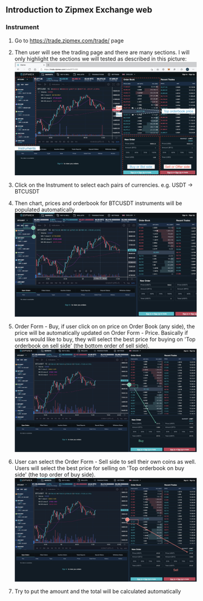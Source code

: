 ## Introduction to Zipmex Exchange web

### Instrument

1. Go to https://trade.zipmex.com/trade/ page

2. Then user will see the trading page and there are many sections. I will only highlight the sections we will tested as described in this picture:
![Alt text](img/zipmex-test-challenges-1.png?raw=true "Title")
    
3. Click on the Instrument to select each pairs of currencies. 
e.g. USDT -> BTCUSDT

4. Then chart, prices and orderbook for BTCUSDT instruments will be populated automatically
![Alt text](img/zipmex-test-challenges-2.png?raw=true "Title")

5. Order Form - Buy, if user click on on price on Order Book (any side), the price will be automatically updated on Order Form - Price. Basically if users would like to buy, they will select the best price for buying on 'Top orderbook on sell side' (the bottom order of sell side).
![Alt text](img/zipmex-test-challenges-3.png?raw=true "Title")

6. User can select the Order Form - Sell side to sell their own coins as well. Users will select the best price for selling on 'Top orderbook on buy side' (the top order of buy side).
![Alt text](img/zipmex-test-challenges-4.png?raw=true "Title")

7. Try to put the amount and the total will be calculated automatically